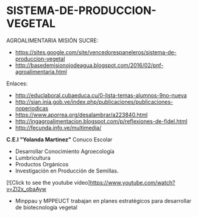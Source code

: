# SISTEMA-DE-PRODUCCION-VEGETAL
AGROALIMENTARIA MISIÓN SUCRE:
+ https://sites.google.com/site/vencedorespaneleros/sistema-de-produccion-vegetal
+ http://basedemisionojodeagua.blogspot.com/2016/02/pnf-agroalimentaria.html

Enlaces:
+ http://educlaboral.cubaeduca.cu/0-lista-temas-alumnos-9no-nueva
+ http://sian.inia.gob.ve/index.php/publicaciones/publicaciones-noperiodicas
+ https://www.aporrea.org/desalambrar/a223840.html
+ http://ingagroalimentacion.blogspot.com/p/reflexiones-de-fidel.html
+ http://fecunda.info.ve/multimedia/

 **C.E.I "Yolanda Martinez"** Conuco Escolar
+ Desarrollar Conocimiento Agroecología
+ Lumbricultura
+ Productos Orgánicos
+ Investigación en Producción de Semillas.


[![Click to see the youtube video]https://www.youtube.com/watch?v=ZI2x_obaAyw

- Minppau y MPPEUCT trabajan en planes estratégicos para desarrollar de biotecnología vegetal
